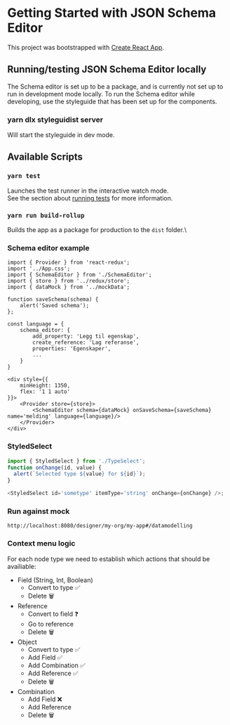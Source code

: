 # Getting Started with JSON Schema Editor

This project was bootstrapped with [Create React App](https://github.com/facebook/create-react-app).

## Running/testing JSON Schema Editor locally

The Schema editor is set up to be a package, and is currently not set up to run in development mode locally.
To run the Schema editor while developing, use the styleguide that has been set up for the components.

### yarn dlx styleguidist server

Will start the styleguide in dev mode.

## Available Scripts

### `yarn test`

Launches the test runner in the interactive watch mode.\
See the section about [running tests](https://facebook.github.io/create-react-app/docs/running-tests) for more information.

### `yarn run build-rollup`

Builds the app as a package for production to the `dist` folder.\

### Schema editor example

```tsx
import { Provider } from 'react-redux';
import '../App.css';
import { SchemaEditor } from './SchemaEditor';
import { store } from '../redux/store';
import { dataMock } from '../mockData';

function saveSchema(schema) {
    alert('Saved schema');
};

const language = {
    schema_editor: {
        add_property: 'Legg til egenskap',
        create_reference: 'Lag referanse',
        properties: 'Egenskaper',
        ...
    }
}

<div style={{
    minHeight: 1350,
    flex: '1 1 auto'
}}>
    <Provider store={store}>
        <SchemaEditor schema={dataMock} onSaveSchema={saveSchema} name='melding' language={language}/>
    </Provider>
</div>
```

### StyledSelect

```ts
import { StyledSelect } from './TypeSelect';
function onChange(id, value) {
  alert(`Selected type ${value} for ${id}`);
}

<StyledSelect id='sometype' itemType='string' onChange={onChange} />;
```

### Run against mock

`http://localhost:8080/designer/my-org/my-app#/datamodelling`



### Context menu logic

For each node type we need to establish which actions that should be
availiable:

* Field (String, Int, Boolean)
  * Convert to type ✅
  * Delete 🗑
* Reference
  * Convert to field ❓
  * Go to reference
  * Delete 🗑
* Object
  * Convert to type ✅
  * Add Field ✅
  * Add Combination ✅
  * Add Reference ✅
  * Delete 🗑
* Combination
  * Add Field ❌
  * Add Reference
  * Delete 🗑
